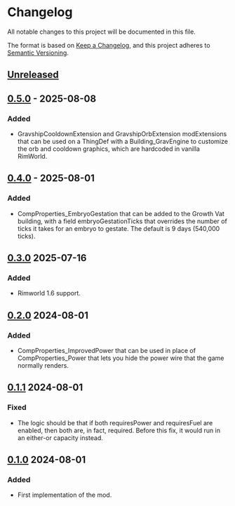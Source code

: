 # Changelog

All notable changes to this project will be documented in this file.

The format is based on [Keep a Changelog](https://keepachangelog.com/en/1.0.0/),
and this project adheres to [Semantic Versioning](https://semver.org/spec/v2.0.0.html).

## [Unreleased]

## [0.5.0] - 2025-08-08

### Added

-   GravshipCooldownExtension and GravshipOrbExtension modExtensions that can be used on a ThingDef with a Building_GravEngine to customize the orb and cooldown graphics, which are hardcoded in vanilla RimWorld. 

## [0.4.0] - 2025-08-01

### Added

-   CompProperties_EmbryoGestation that can be added to the Growth Vat building, with a field embryoGestationTicks that overrides the number of ticks it takes for an embryo to gestate. The default is 9 days (540,000 ticks).

## [0.3.0] 2025-07-16

### Added

-   Rimworld 1.6 support.

## [0.2.0] 2024-08-01

### Added

-   CompProperties_ImprovedPower that can be used in place of CompProperties_Power that lets you hide the power wire that the game normally renders.

## [0.1.1] 2024-08-01

### Fixed

-   The logic should be that if both requiresPower and requiresFuel are enabled, then both are, in fact, required. Before this fix, it would run in an either-or capacity instead.

## [0.1.0] 2024-08-01

### Added

-   First implementation of the mod.

[Unreleased]: https://github.com/ilyvion/new-and-improved-xml-comps/compare/v0.5.0...HEAD
[0.5.0]: https://github.com/ilyvion/new-and-improved-xml-comps/compare/v0.4.0..v0.5.0
[0.4.0]: https://github.com/ilyvion/new-and-improved-xml-comps/compare/v0.3.0..v0.4.0
[0.3.0]: https://github.com/ilyvion/new-and-improved-xml-comps/compare/v0.2.0...v0.3.0
[0.2.0]: https://github.com/ilyvion/new-and-improved-xml-comps/compare/v0.1.1...v0.2.0
[0.1.1]: https://github.com/ilyvion/new-and-improved-xml-comps/compare/v0.1.0...v0.1.1
[0.1.0]: https://github.com/ilyvion/new-and-improved-xml-comps/releases/tag/v0.1.0
